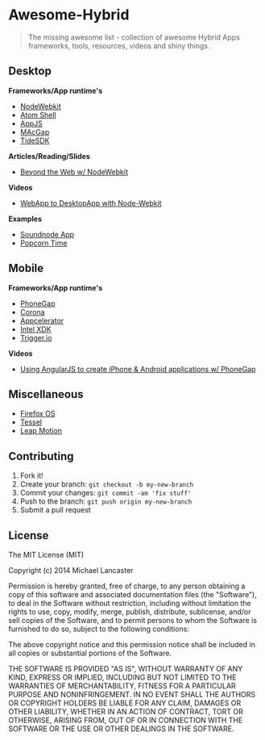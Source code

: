 # Awesome-Hybrid

> The missing awesome list - collection of awesome Hybrid Apps frameworks, tools, resources, videos and shiny things.


## Desktop

**Frameworks/App runtime's**
 
- [NodeWebkit](https://github.com/rogerwang/node-webkit)
- [Atom Shell](https://github.com/atom/atom-shell)
- [AppJS](http://appjs.com/)
- [MAcGap](https://github.com/MacGapProject)
- [TideSDK](http://www.tidesdk.org/)

**Articles/Reading/Slides**

- [Beyond the Web w/ NodeWebkit](https://speakerdeck.com/weblancaster/beyond-the-web-with-nodewebkit)

**Videos**

- [WebApp to DesktopApp with Node-Webkit](https://www.youtube.com/watch?v=d2tYH7vXMUM)

**Examples**

- [Soundnode App](https://github.com/Soundnode/soundnode-app)
- [Popcorn Time](https://popcorntime.io/)

## Mobile

**Frameworks/App runtime's**

- [PhoneGap](http://phonegap.com/)
- [Corona](http://coronalabs.com/)
- [Appcelerator](http://www.appcelerator.com/)
- [Intel XDK](https://software.intel.com/en-us/html5/tools)
- [Trigger.io](https://trigger.io/)

**Videos**
- [Using AngularJS to create iPhone & Android applications w/ PhoneGap](https://www.youtube.com/watch?v=wVntVkRLR3M)

## Miscellaneous

- [Firefox OS](https://www.mozilla.org/en-US/firefox/os/)
- [Tessel](https://tessel.io/)
- [Leap Motion](https://www.leapmotion.com/)

## Contributing
 
1. Fork it!
2. Create your branch: `git checkout -b my-new-branch`
3. Commit your changes: `git commit -am 'fix stuff'`
4. Push to the branch: `git push origin my-new-branch`
5. Submit a pull request


## License

The MIT License (MIT)

Copyright (c) 2014 Michael Lancaster

Permission is hereby granted, free of charge, to any person obtaining a copy
of this software and associated documentation files (the "Software"), to deal
in the Software without restriction, including without limitation the rights
to use, copy, modify, merge, publish, distribute, sublicense, and/or sell
copies of the Software, and to permit persons to whom the Software is
furnished to do so, subject to the following conditions:

The above copyright notice and this permission notice shall be included in all
copies or substantial portions of the Software.

THE SOFTWARE IS PROVIDED "AS IS", WITHOUT WARRANTY OF ANY KIND, EXPRESS OR
IMPLIED, INCLUDING BUT NOT LIMITED TO THE WARRANTIES OF MERCHANTABILITY,
FITNESS FOR A PARTICULAR PURPOSE AND NONINFRINGEMENT. IN NO EVENT SHALL THE
AUTHORS OR COPYRIGHT HOLDERS BE LIABLE FOR ANY CLAIM, DAMAGES OR OTHER
LIABILITY, WHETHER IN AN ACTION OF CONTRACT, TORT OR OTHERWISE, ARISING FROM,
OUT OF OR IN CONNECTION WITH THE SOFTWARE OR THE USE OR OTHER DEALINGS IN THE
SOFTWARE.
